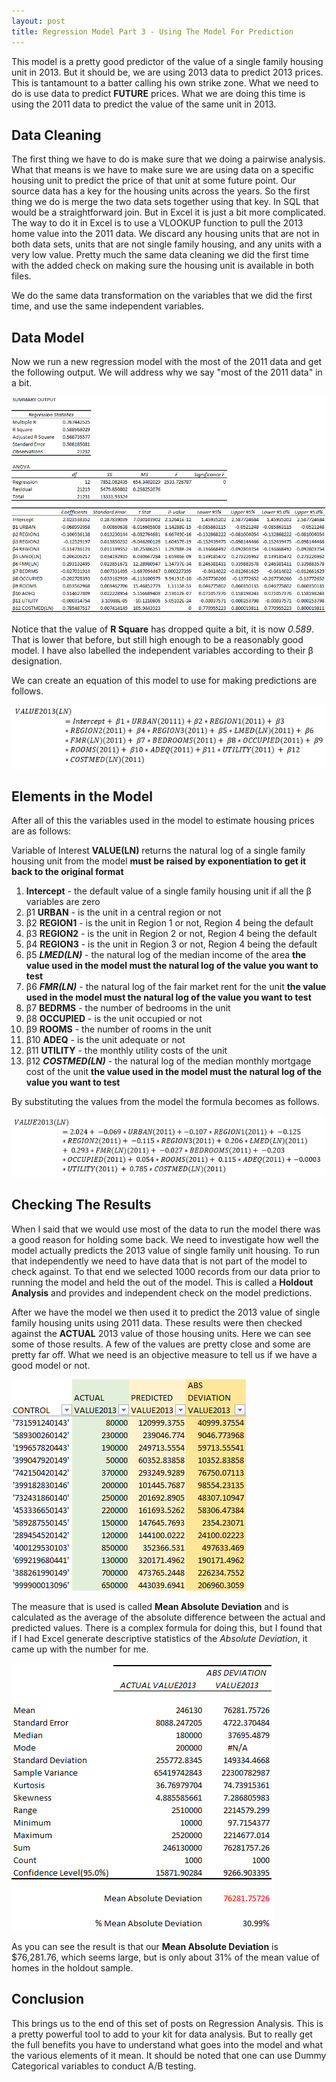 ```yaml
---
layout: post
title: Regression Model Part 3 - Using The Model For Prediction
---
```


This model is a pretty good predictor of the value of a single family housing unit in 2013.  But it should be, we are using 2013 data to predict 2013 prices.  This is tantamount to a batter calling his own strike zone.  What we need to do is use data to predict **FUTURE** prices.  What we are doing this time is using the 2011 data to predict the value of the same unit in 2013.

## Data Cleaning

The first thing we have to do is make sure that we doing a pairwise analysis.  What that means is we have to make sure we are using data on a specific housing unit to predict the price of that unit at some future point.  Our source data has a key for the housing units across the years.  So the first thing we do is merge the two data sets together using that key.  In SQL that would be a straightforward join.  But in Excel it is just a bit more complicated.  The way to do it in Excel is to use a VLOOKUP function to pull the 2013 home value into the 2011 data.  We discard any housing units that are not in both data sets, units that are not single family housing, and any units with a very low value.  Pretty much the same data cleaning we did the first time with the added check on making sure the housing unit is available in both files.

We do the same data transformation on the variables that we did the first time, and use the same independent variables.

## Data Model

Now we run a new regression model with the most of the 2011 data and get the following output.  We will address why we say "most of the 2011 data" in a bit.

![Regression Model](/images/20180724-regression-model.PNG)

Notice that the value of **R Square** has dropped quite a bit, it is now _0.589_.  That is lower that before, but still high enough to be a reasonably good model.  I have also labelled the independent variables according to their β designation.

We can create an equation of this model to use for making predictions are follows.

![Regression formula](/images/20180724-regression-model-formula.PNG)

## Elements in the Model

After all of this the variables used in the model to estimate housing prices are as follows:

Variable of Interest **VALUE(LN)** returns the natural log of a single family housing unit from the model **must be raised by exponentiation to get it back to the original format**

1. **Intercept** - the default value of a single family housing unit if all the β variables are zero
2. β1 **URBAN** - is the unit in a central region or not
3. β2 **REGION1** - is the unit in Region 1 or not, Region 4 being the default
4. β3 **REGION2** - is the unit in Region 2 or not, Region 4 being the default
5. β4 **REGION3** - is the unit in Region 3 or not, Region 4 being the default
6. β5 **_LMED(LN)_** - the natural log of the median income of the area **the value used in the model must the natural log of the value you want to test**
7. β6 **_FMR(LN)_** - the natural log of the fair market rent for the unit **the value used in the model must the natural log of the value you want to test**
8. β7 **BEDRMS** - the number of bedrooms in the unit
9. β8 **OCCUPIED** - is the unit occupied or not
10. β9 **ROOMS** - the number of rooms in the unit
11. β10 **ADEQ** - is the unit adequate or not
12. β11 **UTILITY** - the monthly utility costs of the unit
13. β12 **_COSTMED(LN)_** - the natural log of the median monthly mortgage cost of the unit **the value used in the model must the natural log of the value you want to test**

By substituting the values from the model the formula becomes as follows.

![Regression formula](/images/20180724-regression-model-formula-substitution.PNG)

## Checking The Results

When I said that we would use most of the data to run the model there was a good reason for holding some back.  We need to investigate how well the model actually predicts the 2013 value of single family unit housing.  To run that independently we need to have data that is not part of the model to check against.  To that end we selected 1000 records from our data prior to running the model and held the out of the model.  This is called a **Holdout Analysis** and provides and independent check on the model predictions.

After we have the model we then used it to predict the 2013 value of single family housing units using 2011 data.  These results were then checked against the **ACTUAL** 2013 value of those housing units.  Here we can see some of those results.  A few of the values are pretty close and some are pretty far off.  What we need is an objective measure to tell us if we have a good model or not.

![Regression formula](/images/20180724-regression-predictions-vs-actual.PNG)

The measure that is used is called **Mean Absolute Deviation** and is calculated as the average of the absolute difference between the actual and predicted values.  There is a complex formula for doing this, but I found that if I had Excel generate descriptive statistics of the _Absolute Deviation_, it came up with the number for me.

![Regression formula](/images/20180724-regression-mad.PNG)

As you can see the result is that our **Mean Absolute Deviation** is $76,281.76, which seems large, but is only about 31% of the mean value of homes in the holdout sample.

## Conclusion

This brings us to the end of this set of posts on Regression Analysis.  This is a pretty powerful tool to add to your kit for data analysis.  But to really get the full benefits you have to understand what goes into the model and what the various elements of it mean.  It should be noted that one can use Dummy Categorical variables to conduct A/B testing.
